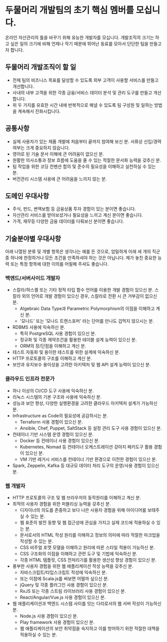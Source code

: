  # 두물머리 개발팀의 초기 핵심 멤버를 모십니다.

온라인 자산관리의 틀을 바꾸기 위해 유능한 개발자를 모십니다. 개발조직의 크기는 하고 싶은 일의 크기에 비해 언제나 작기 때문에 뛰어난 동료를 모아서 단단한 팀을 만들고자 합니다.



## 두물머리 개발조직이 할 일

- 전체 팀의 비즈니스 목표를 달성할 수 있도록 외부 고객이 사용할 서비스를 만들고 개선합니다.
- 사내의 내부 고객을 위한 각종 금융/서비스 데이터 분석 및 관리 도구를 만들고 개선합니다.
- 위 두 가지를 유효한 시간 내에 반복적으로 해낼 수 있도록 팀 구성원 및 일하는 방법을 계속해서 진화시킵니다.



## 공통사항

- 실제 사용자가 있는 제품 개발에 처음부터 끝까지 참여해 보신 분. 서류상 신입/경력 여부는 크게 중요하지 않습니다.
- 영어로 된 기술 문서 이해에 큰 어려움이 없으신 분.
- 원활한 의사소통과 정보 흐름에 도움을 줄 수 있는 적절한 문서화 능력을 갖추신 분.
- 팀 작업을 위한 코딩 컨벤션 합의 및 준수의 필요성을 이해하고 실천하실 수 있는 분.
- 버전관리 시스템 사용에 큰 어려움을 느끼지 않는 분.



## 도메인 우대사항

- 주식, 펀드, 변액보험 등 금융상품 투자 경험이 있는 분이면 좋습니다.
- 자산관리 서비스를 받아보셨거나 필요성을 느끼고 계신 분이면 좋습니다.
- 가격, 재무등 다양한 금융 데이터를 다뤄보신 분이면 좋습니다.



## 기술분야별 우대사항

아래 나열된 분류 및 개별 항목은 생각나는 예를 든 것으로, 엄밀하게 아래 세 개의 직군 중 하나에 한정하거나 모든 조건을 만족하셔야 하는 것은 아닙니다. 제가 놓친 중요한 능력 또는 특정 항목에 대한 이의를 어필해 주셔도 좋습니다. 



### 백엔드/서버사이드 개발자 

- 스칼라/하스켈 또는 기타 정적 타입 함수 언어를 이용한 개발 경험이 있으신 분. 스칼라 외의 언어로 개발 경험이 있으신 경우, 스칼라로 전환 시 큰 거부감이 없으신 분.
  - Algebraic Data Type과 Parametric Polymorphism의 이점을 이해하고 계신 분.
  - '모나드' 또는 '모나드 트랜스포머' 라는 단어를 만나도 겁먹지 않으시는 분.
- RDBMS 사용에 익숙하신 분.
  - 특히 PostgreSQL 사용 경험이 있으신 분.
  - 정규화 및 각종 제약조건을 활용한 테이블 설계 능력이 있으신 분.
  - ORM의 장/단점을 이해하고 계신 분.
- 테스트 자동화 및 용이한 테스트를 위한 설계에 익숙하신 분.
- HTTP 프로토콜의 구조를 이해하고 계신 분.
- 보안과 유지보수 용이성을 고려한 아키텍처 및 웹 API 설계 능력이 있으신 분.



### 클라우드 인프라 전문가

- 하나 이상의 CI/CD 도구 사용에 익숙하신 분.
- 리눅스 시스템의 기본 구조와 사용에 익숙하신 분.
- 성능과 보안 향상, 다양한 실행환경을 고려한 클라우드 아키텍처 설계가 가능하신 분.
- Infrastructure as Code의 필요성에 공감하시는 분.
  - Terraform 사용 경험이 있으신 분.
  - Ansible, Chef, Puppet, SaltStack 등 설정 관리 도구 사용 경험이 있으신 분.
- 컨테이너 기반 시스템 운영 경험이 있으신 분.
  - Docker 등 컨테이너 사용 경험이 있으신 분.
  - Kubernetes, Nomad 등 컨테이너 오케스트레이션 강아지 페키도구 활용 경험이 있으신 분.
  - VM 기반 레거시 서비스를 컨테이너 기반 환경으로 이전한 경험이 있으신 분.
- Spark, Zeppelin, Kafka 등 대규모 데이터 처리 도구의 운영/사용 경험이 있으신 분.



### 웹 개발자

- HTTP 프로토콜의 구조 및 웹 브라우저의 동작원리를 이해하고 계신 분.
- 최적의 사용자 경험을 위한 퍼블리싱 능력을 갖추신 분.
  - 디자이너의 의도를 존중하고 보다 나은 사용자 경험을 위해 아이디어를 보태주실 수 있는 분.
  - 웹 표준의 발전 동향 및 웹 접근성에 관심을 가지고 실제 코드에 적용하실 수 있는 분.
  - 문서로서의 HTML 작성 원리를 이해하고 정보의 의미에 따라 적절한 마크업을 작성할 수 있는 분.
  - CSS 비주얼 포맷 모델을 이해하고 원리에 따른 스타일 적용이 가능하신 분.
  - CSS 구조화의 이점을 이해하고 관련 도구 및 기법에 익숙하신 분.
  - 각종 HTML 템플릿, CSS 전처리기를 활용한 생산성 향상 경험이 있으신 분.
- 풍부한 사용자 경험을 위한 웹 애플리케이션 작성 능력을 갖추신 분.
  - 자바스크립트/타입스크립트 작성에 익숙하신 분.
  - 또는 이참에 Scala.js를 써보면 어떨까 싶으신 분.
  - jQuery 및 각종 플러그인 사용 경험이 있으신 분.
  - RxJS 또는 각종 스트림 라이브러리 사용 경험이 있으신 분.
  - React/Angular/Vue.js 사용 경험이 있으신 분.
- 웹 애플리케이션과 백엔드 시스템 사이를 잇는 다리로서의 웹 서버 작성이 가능하신 분.
  - Node.js 사용 경험이 있으신 분.
  - Play framework 사용 경험이 있으신 분.
  - 웹 애플리케이션의 보안 취약점을 숙지하고 이를 방어하기 위한 적절한 대책을 적용하실 수 있는 분.